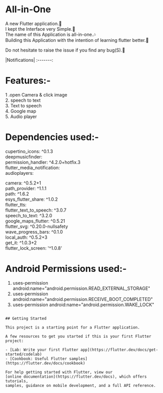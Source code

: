# All-in-One

A new Flutter application.👤<br/>
I kept the Interface very Simple.🙂<br/>
The name of this Application is all-in-one.🎶<br/>
Building this Application with the intention of learning flutter better.🚴<br/>

Do not hesitate to raise the issue if you find any bug(S).🤞<br/>



|Notifications|
:-------:

# Features:-
1 .open Camera & click image<br/>
2. speech to text<br/>
3. Text to speech<br/>
4. Google map<br/>
5. Audio player<br/>





# Dependencies used:-
  cupertino_icons: ^0.1.3<br/>
  deepmusicfinder:<br/>
  permission_handler: ^4.2.0+hotfix.3<br/>
  flutter_media_notification:<br/>
  audioplayers:<br/>


  camera: ^0.5.2+1<br/>
  path_provider: ^1.1.1<br/>
  path: ^1.6.2<br/>
  esys_flutter_share: ^1.0.2<br/>
  flutter_tts:<br/>
  flutter_text_to_speech: ^3.0.7<br/>
  speech_to_text: ^3.2.0<br/>
  google_maps_flutter: ^0.5.21<br/>
  flutter_svg: ^0.20.0-nullsafety<br/>
  wave_progress_bars: ^0.1.0<br/>
  local_auth: ^0.5.2+3<br/>
  get_it: ^1.0.3+2<br/>
  flutter_lock_screen: '^1.0.8'<br/>

# Android Permissions used:-
1) uses-permission android:name="android.permission.READ_EXTERNAL_STORAGE"
2) uses-permission android:name="android.permission.RECEIVE_BOOT_COMPLETED"
3) uses-permission android:name="android.permission.WAKE_LOCK"



```

## Getting Started

This project is a starting point for a Flutter application.

A few resources to get you started if this is your first Flutter project:

- [Lab: Write your first Flutter app](https://flutter.dev/docs/get-started/codelab)
- [Cookbook: Useful Flutter samples](https://flutter.dev/docs/cookbook)

For help getting started with Flutter, view our
[online documentation](https://flutter.dev/docs), which offers tutorials,
samples, guidance on mobile development, and a full API reference.
